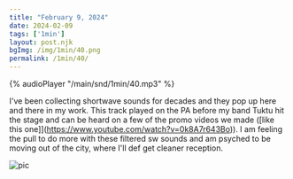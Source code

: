 ```yaml
---
title: "February 9, 2024"
date: 2024-02-09
tags: ['1min']
layout: post.njk
bgImg: /img/1min/40.png
permalink: /1min/40/
---
```


{% audioPlayer "/main/snd/1min/40.mp3" %}

I've been collecting shortwave sounds for decades and they pop up here and there in my work. This track played on the PA before my band Tuktu hit the stage and can be heard on a few of the promo videos we made ([like this one]](https://www.youtube.com/watch?v=0k8A7r643Bo)).  I am feeling the pull to do more with these filtered sw sounds and am psyched to be moving out of the city, where I'll def get cleaner reception. 

![pic](/main/img/1min/40.png)



